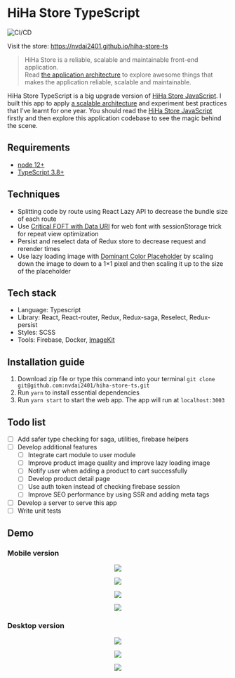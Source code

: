 # HiHa Store TypeScript

![CI/CD](https://github.com/nvdai2401/hiha-store-ts/workflows/CI/CD/badge.svg)

Visit the store: <https://nvdai2401.github.io/hiha-store-ts>

> HiHa Store is a reliable, scalable and maintainable front-end application. <br>
> Read [the application architecture](/ARCHITECTURE) to explore awesome things that makes the application reliable, scalable and maintainable.

HiHa Store TypeScript is a big upgrade version of [HiHa Store JavaScript](https://github.com/nvdai2401/hiha-store). I built this app to apply [a scalable architecture](/ARCHITECTURE) and experiment best practices that I've learnt for one year. You should read the [HiHa Store JavaScript](https://github.com/nvdai2401/hiha-store) firstly and then explore this application codebase to see the magic behind the scene.

## Requirements

- [node 12+](https://nodejs.org/en/)
- [TypeScript 3.8+](https://www.typescriptlang.org/)

## Techniques

- Splitting code by route using React Lazy API to decrease the bundle size of each route
- Use [Critical FOFT with Data URI](https://www.zachleat.com/web/comprehensive-webfonts/#critical-foft-with-data-uri) for web font with sessionStorage trick for repeat view optimization
- Persist and reselect data of Redux store to decrease request and rerender times
- Use lazy loading image with [Dominant Color Placeholder](https://css-tricks.com/the-complete-guide-to-lazy-loading-images/) by scaling down the image to down to a 1×1 pixel and then scaling it up to the size of the placeholder

## Tech stack

- Language: Typescript
- Library: React, React-router, Redux, Redux-saga, Reselect, Redux-persist
- Styles: SCSS
- Tools: Firebase, Docker, [ImageKit](https://imagekit.io/)

## Installation guide

1. Download zip file or type this command into your terminal `git clone git@github.com:nvdai2401/hiha-store-ts.git`
2. Run `yarn` to install essential dependencies
3. Run `yarn start` to start the web app. The app will run at `localhost:3003`

## Todo list

- [ ] Add safer type checking for saga, utilities, firebase helpers
- [ ] Develop additional features
  - [ ] Integrate cart module to user module
  - [ ] Improve product image quality and improve lazy loading image
  - [ ] Notify user when adding a product to cart successfully
  - [ ] Develop product detail page
  - [ ] Use auth token instead of checking firebase session
  - [ ] Improve SEO performance by using SSR and adding meta tags
- [ ] Develop a server to serve this app
- [ ] Write unit tests

## Demo

### Mobile version

<p align="center"><img src="/images/mobile_signinpage.PNG" /></p>
<p align="center"><img src="/images/mobile_userinfopage.PNG" /></p>
<p align="center"><img src="/images/mobile_collectionpage.PNG" /></p>
<p align="center"><img src="/images/mobile_payment.PNG" /></p>

### Desktop version

<p align="center"><img src="/images/desktop_homepage.PNG" /></p>
<p align="center"><img src="/images/desktop_collectionpage.PNG" /></p>
<p align="center"><img src="/images/desktop_checkoutpage.PNG" /></p>
